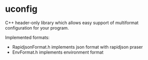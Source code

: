 # uconfig

C++ header-only library which allows easy support of multiformat configuration for your program.

Implemented formats:
* RapidjsonFormat.h implements json format with rapidjson praser
* EnvFormat.h implements environment format
